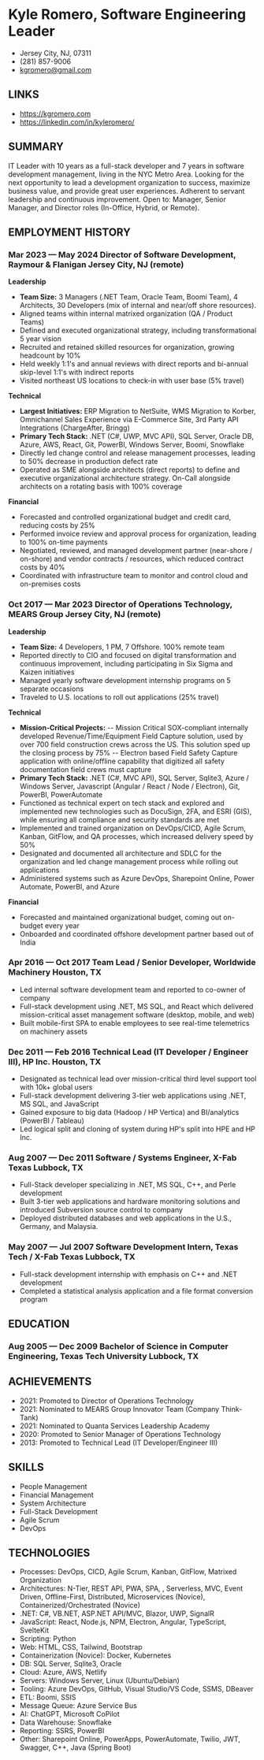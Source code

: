 ﻿# Kyle Romero, Software Engineering Leader
- Jersey City, NJ, 07311
- (281) 857-9006
- kgromero@gmail.com

## LINKS 
- https://kgromero.com
- https://linkedin.com/in/kyleromero/

## SUMMARY 
IT Leader with 10 years as a full-stack developer and 7 years in software development management, living in the NYC Metro Area. Looking for the next opportunity to lead a development organization to success, maximize business value, and provide great user experiences. Adherent to servant leadership and continuous improvement. Open to: Manager, Senior Manager, and Director roles (In-Office, Hybrid, or Remote).

## EMPLOYMENT HISTORY
### Mar 2023 — May 2024 Director of Software Development, Raymour & Flanigan Jersey City, NJ (remote)
**Leadership**
- **Team Size:** 3 Managers (.NET Team, Oracle Team, Boomi Team), 4 Architects, 30 Developers (mix of internal and near/off shore resources).
- Aligned teams within internal matrixed organization (QA / Product Teams)
- Defined and executed organizational strategy, including transformational 5 year vision
- Recruited and retained skilled resources for organization, growing headcount by 10%
- Held weekly 1:1's and annual reviews with direct reports and bi-annual skip-level 1:1's with indirect reports
- Visited northeast US locations to check-in with user base (5% travel)

**Technical**
- **Largest Initiatives:** ERP Migration to NetSuite, WMS Migration to Korber, Omnichannel Sales Experience via E-Commerce Site, 3rd Party API Integrations (ChargeAfter, Bringg)
- **Primary Tech Stack:** .NET (C#, UWP, MVC API), SQL Server, Oracle DB, Azure, AWS, React, Git, PowerBI, Windows Server, Boomi, Snowflake
- Directly led change control and release management processes, leading to 50% decrease in production defect rate
- Operated as SME alongside architects (direct reports) to define and executive organizational architecture strategy. On-Call alongside architects on a rotating basis with 100% coverage

**Financial**
- Forecasted and controlled organizational budget and credit card, reducing costs by 25%
- Performed invoice review and approval process for organization, leading to 100% on-time payments
- Negotiated, reviewed, and managed development partner (near-shore / on-shore) and vendor contracts / resources, which reduced contract costs by 40%
- Coordinated with infrastructure team to monitor and control cloud and on-premises costs

### Oct 2017 — Mar 2023 Director of Operations Technology, MEARS Group Jersey City, NJ (remote)
**Leadership**
- **Team Size:** 4 Developers, 1 PM, 7 Offshore. 100% remote team
- Reported directly to CIO and focused on digital transformation and continuous improvement, including participating in Six Sigma and Kaizen initiatives
- Managed yearly software development internship programs on 5 separate occasions
- Traveled to U.S. locations to roll out applications (25% travel)

**Technical**
- **Mission-Critical Projects:**
  -- Mission Critical SOX-compliant internally developed Revenue/Time/Equipment Field Capture solution, used by over 700 field construction crews across the US. This solution sped up the closing process by 75%
  -- Electron based Field Safety Capture application with online/offline capability that digitized all safety documentation field crews must capture
- **Primary Tech Stack:** .NET (C#, MVC API), SQL Server, Sqlite3, Azure / Windows Server, Javascript (Angular / React / Node / Electron), Git, PowerBI, PowerAutomate
- Functioned as technical expert on tech stack and explored and implemented new technologies such as DocuSign, 2FA, and ESRI (GIS), while ensuring all compliance and security standards are met
- Implemented and trained organization on DevOps/CICD, Agile Scrum, Kanban, GitFlow, and QA processes, which increased delivery speed by 50%
- Designated and documented all architecture and SDLC for the organization and led change management process while rolling out applications
- Administered systems such as Azure DevOps, Sharepoint Online, Power Automate, PowerBI, and Azure

**Financial**
- Forecasted and maintained organizational budget, coming out on-budget every year
- Onboarded and coordinated offshore development partner based out of India

### Apr 2016 — Oct 2017 Team Lead / Senior Developer, Worldwide Machinery Houston, TX
- Led internal software development team and reported to co-owner of company
- Full-stack development using .NET, MS SQL, and React which delivered mission-critical asset management software (desktop, mobile, and web)
- Built mobile-first SPA to enable employees to see real-time telemetrics on machinery assets

### Dec 2011 — Feb 2016 Technical Lead (IT Developer / Engineer III), HP Inc. Houston, TX
- Designated as technical lead over mission-critical third level support tool with 10k+ global users
- Full-stack development delivering 3-tier web applications using .NET, MS SQL, and JavaScript
- Gained exposure to big data (Hadoop / HP Vertica) and BI/analytics (PowerBI / Tableau)
- Led logical split and cloning of system during HP's split into HPE and HP Inc.

### Aug 2007 — Dec 2011 Software / Systems Engineer, X-Fab Texas Lubbock, TX
- Full-Stack developer specializing in .NET, MS SQL, C++, and Perle development
- Built 3-tier web applications and hardware monitoring solutions and introduced Subversion source control to company
- Deployed distributed databases and web applications in the U.S., Germany, and Malaysia.

### May 2007 — Jul 2007 Software Development Intern, Texas Tech / X-Fab Texas Lubbock, TX
- Full-stack development internship with emphasis on C++ and .NET development
- Completed a statistical analysis application and a file format conversion program

## EDUCATION
### Aug 2005 — Dec 2009 Bachelor of Science in Computer Engineering, Texas Tech University Lubbock, TX

## ACHIEVEMENTS 
- 2021: Promoted to Director of Operations Technology
- 2021: Nominated to MEARS Group Innovator Team (Company Think-Tank)
- 2021: Nominated to Quanta Services Leadership Academy
- 2020: Promoted to Senior Manager of Operations Technology
- 2013: Promoted to Technical Lead (IT Developer/Engineer III)

## SKILLS 
- People Management
- Financial Management
- System Architecture
- Full-Stack Development
- Agile Scrum
- DevOps

## TECHNOLOGIES 
- Processes: DevOps, CICD, Agile Scrum, Kanban, GitFlow, Matrixed Organization
- Architectures: N-Tier, REST API, PWA, SPA, , Serverless, MVC, Event Driven, Offline-First, Distributed, Microservices (Novice), Containerized/Orchestrated (Novice)
- .NET: C#, VB.NET, ASP.NET API/MVC, Blazor, UWP, SignalR
- JavaScript: React, Node.js, NPM, Electron, Angular, TypeScript, SvelteKit
- Scripting: Python
- Web: HTML, CSS, Tailwind, Bootstrap
- Containerization (Novice): Docker, Kubernetes
- DB: SQL Server, Sqlite3, Oracle
- Cloud: Azure, AWS, Netlify
- Servers: Windows Server, Linux (Ubuntu/Debian)
- Tooling: Azure DevOps, GitHub, Visual Studio/VS Code, SSMS, DBeaver
- ETL: Boomi, SSIS
- Message Queue: Azure Service Bus
- AI: ChatGPT, Microsoft CoPilot
- Data Warehouse: Snowflake
- Reporting: SSRS, PowerBI
- Other: Sharepoint Online, PowerApps, PowerAutomate, Twilio, JWT, Swagger, C++, Java (Spring Boot)


